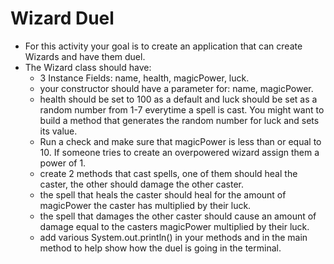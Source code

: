 # Wizard Duel

* For this activity your goal is to create an application that can create Wizards and have them duel.
* The Wizard class should have:
  - 3 Instance Fields: name, health, magicPower, luck.
  - your constructor should have a parameter for: name, magicPower.
  - health should be set to 100 as a default and luck should be set as a random number from 1-7 everytime a spell is cast. You might want to build a method that generates the random number for luck and sets its value.
  - Run a check and make sure that magicPower is less than or equal to 10. If someone tries to create an overpowered wizard assign them a power of 1.
  - create 2 methods that cast spells, one of them should heal the caster, the other should damage the other caster.
  - the spell that heals the caster should heal for the amount of magicPower the caster has multiplied by their luck.
  - the spell that damages the other caster should cause an amount of damage equal to the casters magicPower multiplied by their luck.
  - add various System.out.println() in your methods and in the main method to help show how the duel is going in the terminal.